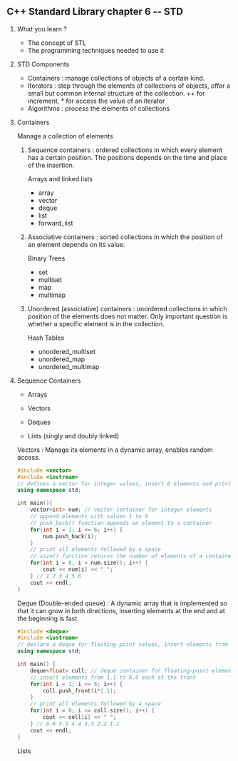 ## C++ Standard Library chapter 6 -- STD ##

1. What you learn ?
   
   - The concept of STL
   - The programming techniques needed to use it
   
2. STD Components

   - Containers : manage collections of objects of a certain kind.
   - Iterators : step through the elements of collections of objects, offer a small but common internal structure of the collection. ++ for increment, * for access the value of an iterator
   - Algorithms : process the elements of collections

3. Containers

   Manage a collection of elements

   1. Sequence containers : ordered collections in which every element has a certain position. The positions depends on the time and place of the insertion.

      Arrays and linked lists

      - array
      - vector
      - deque
      - list
      - forward_list

   2. Associative containers : sorted collections in which the position of an element depends on its value.

      Binary Trees

      - set
      - multiset
      - map
      - multimap

   3. Unordered (associative) containers : unordered collections in which position of the elements does not matter. Only important question is whether a specific element is in the collection.

      Hash Tables

      - unordered_multiset
      - unordered_map
      - unordered_multimap



4. Sequence Containers

   - Arrays
   - Vectors

   - Deques

   - Lists (singly and doubly linked)

     

   Vectors : Manage its elements in a dynamic array, enables random access.

   ```c++
   #include <vector>
   #include <iostream>
   // defines a vector for integer values, insert 6 elements and prints the elements of the vector
   using namespace std;
   
   int main(){
       vector<int> num; // vector container for integer elements
       // append elements with values 1 to 6
       // push_back() function appends an element to a container
       for(int i = 1; i <= 6; i++) {
           num.push_back(i);
       }
       // print all elements followed by a space 
       // size() function returns the number of elements of a container.
       for(int i = 0; i < num.size(); i++) {
           cout << num[i] << " "; 
       } // 1 2 3 4 5 6
       cout << endl;
   }
   ```

   Deque (Double-ended queue) :  A dynamic array that is implemented so that it can grow in both directions, inserting elements at the end and at the beginning is fast

   ```c++
   #include <deque>
   #include <iostream>
   // declare a deque for floating-point values, insert elements from 1.1 to 6.6 at the front of the container, prints all elements of the deque
   using namespace std;
   
   int main() {
       deque<float> coll; // deque container for floating-point elements
       // insert elements from 1.1 to 6.6 each at the front
       for(int i = 1; i <= 6; i++) {
           coll.push_front(i*1.1);
       }
       // print all elements followed by a space
       for(int i = 0; i <= coll.size(); i++) {
           cout << coll[i] << " ";
       } // 6.6 5.5 4.4 3.3 2.2 1.1
       cout << endl;
   }
   ```

   Lists 

